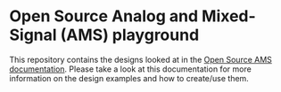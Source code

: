 # Open Source Analog and Mixed-Signal (AMS) playground

This repository contains the designs looked at in the [Open Source AMS documentation](https://cedrichirschi.github.io/osams-docs/). Please take a look at this documentation for more information on the design examples and how to create/use them.